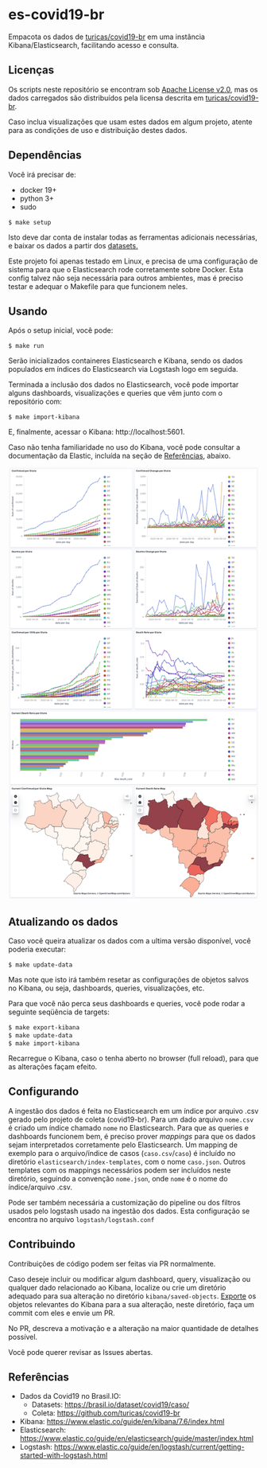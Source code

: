 # es-covid19-br

Empacota os dados de [turicas/covid19-br](https://github.com/turicas/covid19-br)
em uma instância Kibana/Elasticsearch, facilitando acesso e consulta.

## Licenças

Os scripts neste repositório se encontram sob [Apache License v2.0](https://www.apache.org/licenses/LICENSE-2.0), mas os dados carregados
são distribuídos pela licensa descrita em [turicas/covid19-br](https://github.com/turicas/covid19-br#licen%C3%A7a).

Caso inclua visualizações que usam estes dados em algum projeto,
atente para as condições de uso e distribuição destes dados.

## Dependências

Você irá precisar de:
 - docker 19+
 - python 3+
 - sudo

```
$ make setup
```

Isto deve dar conta de instalar todas as ferramentas adicionais necessárias, e baixar
os dados a partir dos [datasets.](https://data.brasil.io/dataset/covid19/_meta/list.html)

Este projeto foi apenas testado em Linux, e precisa de uma configuração de sistema
para que o Elasticsearch rode corretamente sobre Docker. Esta config talvez não seja
necessária para outros ambientes, mas é preciso testar e adequar o Makefile para que
funcionem neles.

## Usando

Após o setup inicial, você pode:

```
$ make run
```

Serão inicializados containeres Elasticsearch e Kibana, sendo os dados
populados em índices do Elasticsearch via Logstash logo em seguida.

Terminada a inclusão dos dados no Elasticsearch, você pode importar alguns dashboards,
visualizações e queries que vêm junto com o repositório com:

```
$ make import-kibana
```

E, finalmente, acessar o Kibana: http://localhost:5601.

Caso não tenha familiaridade no uso do Kibana, você pode consultar a documentação da Elastic,
incluída na seção de [Referências](#Referências), abaixo.

![](doc/img/states.png)

## Atualizando os dados

Caso você queira atualizar os dados com a ultima versão disponível, você poderia executar:

```
$ make update-data
```

Mas note que isto irá também resetar as configurações de objetos salvos no Kibana,
ou seja, dashboards, queries, visualizações, etc.

Para que você não perca seus dashboards e queries, você pode rodar a seguinte seqüência de targets:

```
$ make export-kibana
$ make update-data
$ make import-kibana
```

Recarregue o Kibana, caso o tenha aberto no browser (full reload), para que as alterações façam efeito.

## Configurando

A ingestão dos dados é feita no Elasticsearch em um índice por arquivo .csv gerado pelo projeto de coleta (covid19-br).
Para um dado arquivo `nome.csv` é criado um índice chamado `nome` no Elasticsearch. Para que as queries e dashboards funcionem bem, é preciso
prover _mappings_ para que os dados sejam interpretados corretamente pelo Elasticsearch. Um mapping de exemplo para o arquivo/índice
de casos (`caso.csv`/`caso`) é incluído no diretório `elasticsearch/index-templates`, com o nome `caso.json`. Outros templates com os mappings necessários
podem ser incluídos neste diretório, seguindo a convenção `nome.json`, onde `nome` é o nome do índice/arquivo .csv.

Pode ser também necessária a customização do pipeline ou dos filtros usados pelo logstash usado na ingestão dos dados.
Esta configuração se encontra no arquivo `logstash/logstash.conf`

## Contribuindo

Contribuições de código podem ser feitas via PR normalmente.

Caso deseje incluir ou modificar algum dashboard, query, visualização ou qualquer
dado relacionado ao Kibana, localize ou crie um diretório adequado para sua alteração
no diretório `kibana/saved-objects`. [Exporte](https://www.elastic.co/guide/en/kibana/current/managing-saved-objects.html) 
os objetos relevantes do Kibana para a sua alteração,
neste diretório, faça um commit com eles e envie um PR.

No PR, descreva a motivação e a alteração na maior quantidade de detalhes possível.

Você pode querer revisar as Issues abertas.

## Referências

- Dados da Covid19 no Brasil.IO:
  - Datasets: https://brasil.io/dataset/covid19/caso/
  - Coleta: https://github.com/turicas/covid19-br
- Kibana: https://www.elastic.co/guide/en/kibana/7.6/index.html
- Elasticsearch: https://www.elastic.co/guide/en/elasticsearch/guide/master/index.html
- Logstash: https://www.elastic.co/guide/en/logstash/current/getting-started-with-logstash.html
